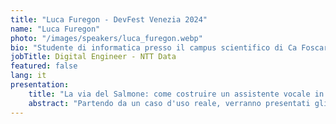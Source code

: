 ```yaml
---
title: "Luca Furegon - DevFest Venezia 2024"
name: "Luca Furegon"
photo: "/images/speakers/luca_furegon.webp"
bio: "Studente di informatica presso il campus scientifico di Ca Foscari, da un anno e mezzo mi occupo di sviluppare applicazioni Android presso NTT Data"
jobTitle: Digital Engineer - NTT Data
featured: false
lang: it
presentation:
    title: "La via del Salmone: come costruire un assistente vocale in Android"
    abstract: "Partendo da un caso d'uso reale, verranno presentati gli strumenti necessari per lo sviluppo di un assistente vocale in Android nativo, esplorando i pro e i contro di questo percorso"
---
```

